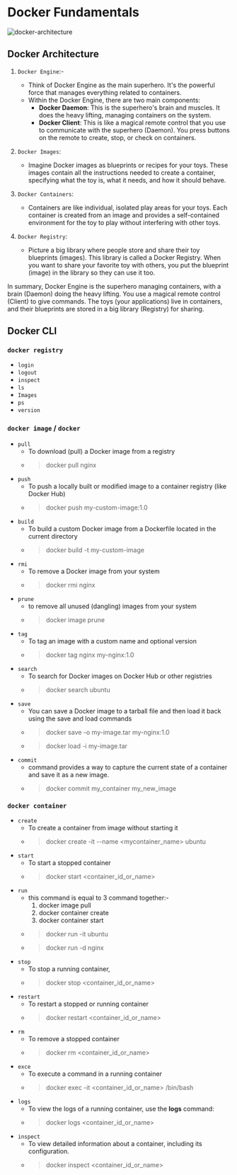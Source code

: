 # Docker Fundamentals

![docker-architecture](../images/docker-architecture.gif)

## Docker Architecture

1. `Docker Engine`:-

    + Think of Docker Engine as the main superhero. It's the powerful force that manages everything related to containers.
    + Within the Docker Engine, there are two main components:
        + **Docker Daemon**: This is the superhero's brain and muscles. It does the heavy lifting, managing containers on the system.
        + **Docker Client**: This is like a magical remote control that you use to communicate with the superhero (Daemon). You press buttons on the remote to create, stop, or check on containers.

1. `Docker Images`:

    + Imagine Docker images as blueprints or recipes for your toys. These images contain all the instructions needed to create a container, specifying what the toy is, what it needs, and how it should behave.

1. `Docker Containers`:

    + Containers are like individual, isolated play areas for your toys. Each container is created from an image and provides a self-contained environment for the toy to play without interfering with other toys.

1. `Docker Registry`:

    + Picture a big library where people store and share their toy blueprints (images). This library is called a Docker Registry. When you want to share your favorite toy with others, you put the blueprint (image) in the library so they can use it too.

In summary, Docker Engine is the superhero managing containers, with a brain (Daemon) doing the heavy lifting. You use a magical remote control (Client) to give commands. The toys (your applications) live in containers, and their blueprints are stored in a big library (Registry) for sharing.

## Docker CLI

### `docker registry`

+ `login`
+ `logout`
+ `inspect`
+ `ls`
+ `Images`
+ `ps`
+ `version`

### `docker image` / `docker`

+ `pull`
  + To download (pull) a Docker image from a registry
  + >docker pull nginx
+ `push`
  + To push a locally built or modified image to a container registry (like Docker Hub)
  + >docker push my-custom-image:1.0
+ `build`
  + To build a custom Docker image from a Dockerfile located in the current directory
  + >docker build -t my-custom-image
+ `rmi`
  + To remove a Docker image from your system
  + >docker rmi nginx
+ `prune`
  + to remove all unused (dangling) images from your system
  + >docker image prune
+ `tag`
  + To tag an image with a custom name and optional version
  + >docker tag nginx my-nginx:1.0
+ `search`
  + To search for Docker images on Docker Hub or other registries
  + >docker search ubuntu
+ `save`
  + You can save a Docker image to a tarball file and then load it back using the save and load commands
  + >docker save -o my-image.tar my-nginx:1.0
  + >docker load -i my-image.tar
+ `commit`
  + command provides a way to capture the current state of a container and save it as a new image.
  + >docker commit my_container my_new_image

### `docker container`

+ `create`
  + To create a container from image without starting it
  + >docker create -it --name <mycontainer_name> ubuntu
+ `start`
  + To start a stopped container
  + >docker start <container_id_or_name>
+ `run`
  + this command is equal to 3 command together:-
    1. docker image pull
    1. docker container create
    1. docker container start
  + >docker run -it ubuntu
  + >docker run -d nginx
+ `stop`
  + To stop a running container,
  + >docker stop <container_id_or_name>
+ `restart`
  + To restart a stopped or running container
  + >docker restart <container_id_or_name>
+ `rm`
  + To remove a stopped container
  + >docker rm <container_id_or_name>
+ `exce`
  + To execute a command in a running container
  + >docker exec -it <container_id_or_name> /bin/bash
+ `logs`
  + To view the logs of a running container, use the **logs** command:
  + >docker logs <container_id_or_name>
+ `inspect`
  + To view detailed information about a container, including its configuration.
  + >docker inspect <container_id_or_name>
